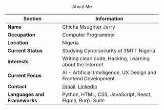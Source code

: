 <div align="center">
About Me

  | Section | Information |
  | --- | --- |
  | **Name** | Chicha Msughter Jerry |
  | **Occupation** | Computer Programmer|
  | **Location** | Nigeria |
  | **Current Status** | Studying Cybersecurity at 3MTT Nigeria |
  | **Interests** | Writing clean code, Hacking, Learning about the Internet |
  | **Current Focus** | AI - Artificial Intelligence, UX Design and Frontend Development|
  | **Contact** | [Gmail](mcquest2347@gmail.com), [LinkedIn](https://www.linkedin.com/in/chicha-jerry-msughter/) |
  | **Languages and Frameworks** | Python, HTML, CSS, JavaScript, React, Figma, Burp-Suite |
</div>
